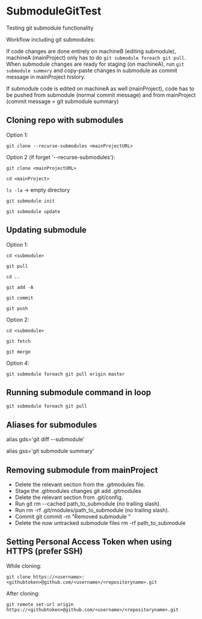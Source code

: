 # SubmoduleGitTest
Testing git submodule functionality

Workflow including git submodules:

If code changes are done entirely on machineB (editing submodule), machineA (mainProject) only has to do
``git submodule foreach git pull``. When submodule changes are ready for staging (on machineA), run
``git submodule summary`` and copy-paste changes in submodule as commit message in mainProject history.

If submodule code is edited on machineA as well (mainProject), code has to
be pushed from submodule (normal commit message) and from mainProject
(commit message = git submodule summary)


## Cloning repo with submodules
Option 1:

``git clone --recurse-submodules <mainProjectURL>``

Option 2 (if forget '--recurse-submodules'):

``git clone <mainProjectURL>``

``cd <mainProject>``

``ls -la`` -> empty directory

``git submodule init``

``git submodule update``

## Updating submodule

Option 1:

``cd <submodule>``

``git pull``

``cd ..``

``git add -A``

``git commit``

``git push``

Option 2:

``cd <submodule>``

``git fetch``

``git merge``

Option 4:

``git submodule foreach git pull origin master``

## Running submodule command in loop

``git submodule foreach git pull``

## Aliases for submodules

alias gds='git diff --submodule'

alias gss='git submodule summary'

## Removing submodule from mainProject

* Delete the relevant section from the .gitmodules file.
* Stage the .gitmodules changes git add .gitmodules
* Delete the relevant section from .git/config.
* Run git rm --cached path_to_submodule (no trailing slash).
* Run rm -rf .git/modules/path_to_submodule (no trailing slash).
* Commit git commit -m "Removed submodule "
* Delete the now untracked submodule files rm -rf path_to_submodule

## Setting Personal Access Token when using HTTPS (prefer SSH)

While cloning:

``git clone https://<username>:<githubtoken>@github.com/<username>/<repositoryname>.git``

After cloning:

``git remote set-url origin https://<githubtoken>@github.com/<username>/<repositoryname>.git``
